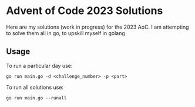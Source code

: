 # Advent of Code 2023 Solutions

Here are my solutions (work in progress) for the 2023 AoC. I am attempting to
solve them all in go, to upskill myself in golang

## Usage

To run a particular day use:

`go run main.go -d <challenge_number> -p <part>`

To run all solutions use:

`go run main.go --runall`
